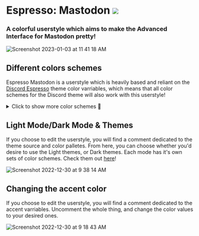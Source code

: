 # Espresso: Mastodon [![](https://img.shields.io/badge/install%20with-stylus-006666?style=flat-square)](https://github.com/SlippingGitty/GarrisonMastodon/raw/main/GarrisonMastodon.user.css)
### A colorful userstyle which aims to make the Advanced Interface for Mastodon pretty!

![Screenshot 2023-01-03 at 11 41 18 AM](https://user-images.githubusercontent.com/76500838/210411652-e5e0dbd0-6bdd-4cc6-af56-e6a978c6c25c.png)

## Different colors schemes 
Espresso Mastodon is a userstyle which is heavily based and reliant on the [Discord Espresso](https://github.com/SlippingGittys-Discord-Themes/Espresso-Discord-Theme) theme color varriables, which means that all color schemes for the Discord theme will also work with this userstyle!

<details>
<summary>Click to show more color schemes 🎨</summary>

## Evening
![Screenshot 2022-12-30 at 9 29 11 AM](https://user-images.githubusercontent.com/76500838/210086983-e6a22cac-8c7f-4b73-a800-669650b24ef8.png)

## Material Dark
![Screenshot 2022-12-30 at 9 29 25 AM](https://user-images.githubusercontent.com/76500838/210087027-4da9ea22-d2d1-4b91-b73f-2b160e7aa2f9.png)

## Tokyo Night
![Screenshot 2022-12-30 at 9 29 34 AM](https://user-images.githubusercontent.com/76500838/210087039-a4e06db4-d937-423d-8705-272084a4374d.png)

## ThinkPad
![Screenshot 2022-12-30 at 9 29 42 AM](https://user-images.githubusercontent.com/76500838/210087055-23500c6f-38a4-4748-aa2c-8240297f7af0.png)

## Nord
![Screenshot 2022-12-30 at 9 30 03 AM](https://user-images.githubusercontent.com/76500838/210087068-4100446e-a02a-4d5a-bd49-1aa772590615.png)

## AMOLED
![Screenshot 2022-12-30 at 9 30 19 AM](https://user-images.githubusercontent.com/76500838/210087085-9f31cdac-c99c-4985-b3fa-c0aaf0c441a2.png)

## WackyPomo - [BlueRedBlueYellow](https://github.com/BlueRedBlueYellow)
![Screenshot 2022-12-30 at 9 30 27 AM](https://user-images.githubusercontent.com/76500838/210087109-bef31c28-2450-475b-b128-17c18b9b6926.png)

</details>

## Light Mode/Dark Mode & Themes
If you choose to edit the userstyle, you will find a comment dedicated to the theme source and color palletes. From here, you can choose whether you'd desire to use the Light themes, or Dark themes. Each mode has it's own sets of color schemes. Check them out [here](https://github.com/SlippingGittys-Discord-Themes/Espresso-Discord-Theme/tree/main/themes)!

![Screenshot 2022-12-30 at 9 38 14 AM](https://user-images.githubusercontent.com/76500838/210087492-373c3c84-4dba-40d4-ab3d-29271c178d72.png)

## Changing the accent color
If you choose to edit the userstyle, you will find a comment dedicated to the accent varriables. Uncomment the whole thing, and change the color values to your desired ones.

![Screenshot 2022-12-30 at 9 18 43 AM](https://user-images.githubusercontent.com/76500838/210085837-b34d419d-605d-41eb-ba70-73eeed0ec0fa.png)
